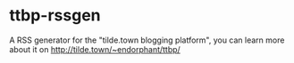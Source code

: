 # ttbp-rssgen
A RSS generator for the "tilde.town blogging platform", you can learn more about it on http://tilde.town/~endorphant/ttbp/
